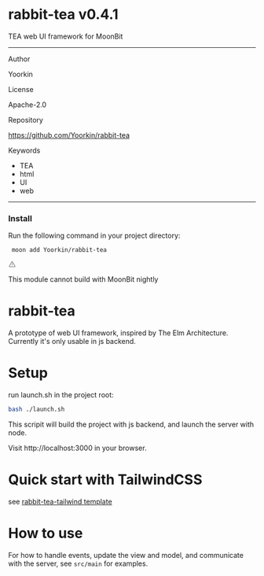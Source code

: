
<div id="mod-info">
    <h1 id="mod-title"> rabbit-tea <span id="mod-version">v0.4.1</span></h1>
    TEA web UI framework for MoonBit
    <hr/>
    <div id="mod-meta-data">
        <div>
            <p>Author</p>
            <p>Yoorkin</p>
        </div>
        <div>
            <p>License</p>
            <p>Apache-2.0</p>
        </div>
        <div>
            <p>Repository</p>
            <p><a href="https://github.com/Yoorkin/rabbit-tea">https://github.com/Yoorkin/rabbit-tea</a></p>
        </div>
        <div>
            <p>Keywords</p>
            <ul id="mod-keywords">
                <li>TEA</li>
                <li>html</li>
                <li>UI</li>
                <li>web</li>
            </ul>
        </div>
    </div>
    <hr/>
    <div id="mod-install-info">
        <h3>Install</h3>
        <p>Run the following command in your project directory: </p>
        <pre><code> moon add Yoorkin/rabbit-tea </code></pre>
    <div id="build-error"> 
      <svg t="1727332159497" class="icon" viewBox="0 0 1024 1024" version="1.1" xmlns="http://www.w3.org/2000/svg" p-id="5301" width="16" height="16"><path d="M545.718857 130.608762c11.337143 6.265905 20.699429 15.555048 26.989714 26.819048l345.014858 617.667047a68.87619 68.87619 0 0 1-26.989715 93.915429c-10.313143 5.705143-21.942857 8.704-33.718857 8.704H166.985143A69.266286 69.266286 0 0 1 97.52381 808.643048c0-11.751619 2.998857-23.28381 8.752761-33.548191l344.990477-617.642667a69.656381 69.656381 0 0 1 94.451809-26.819047zM512 191.000381L166.985143 808.643048H856.990476L512 191.000381zM546.718476 670.47619v69.071239h-69.461333V670.47619h69.485714z m0-298.374095v252.318476h-69.461333V372.102095h69.485714z" p-id="5302" fill="#707070"></path></svg>
      <div>
        <p id="build-error-title">This module cannot build with MoonBit nightly</p>
      </div>
    </div>
    </div>
</div>



# rabbit-tea

A prototype of web UI framework, inspired by The Elm Architecture.
Currently it's only usable in js backend.

# Setup

run launch.sh in the project root:

```bash
bash ./launch.sh
``` 

This scripit will build the project with js backend, and launch the server with node.

Visit http://localhost:3000 in your browser.

# Quick start with TailwindCSS

see [rabbit-tea-tailwind template](https://github.com/Yoorkin/rabbit-tea-tailwind)

# How to use

For how to handle events, update the view and model, and communicate with the server, see `src/main` for examples.

